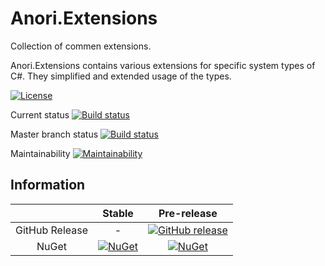 # Anori.Extensions
Collection of commen extensions.

Anori.Extensions contains various extensions for specific system types of C#. They simplified and extended usage of the types.


[![License](http://img.shields.io/:license-mit-blue.svg)](https://github.com/anorisoft/Anori.Extensions/blob/master/LICENSE)

Current status
[![Build status](https://ci.appveyor.com/api/projects/status/d6c2n49sol9mcl52?svg=true)](https://ci.appveyor.com/project/anorisoft/anori-extensions)

Master branch status
[![Build status](https://ci.appveyor.com/api/projects/status/d6c2n49sol9mcl52/branch/master?svg=true)](https://ci.appveyor.com/project/anorisoft/anori-extensions/branch/master)

Maintainability
[![Maintainability](https://api.codeclimate.com/v1/badges/04a0256f4a3d6fdf3d27/maintainability)](https://codeclimate.com/github/anorisoft/Anori.Extensions/maintainability)

## Information

| | Stable | Pre-release |
|:--:|:--:|:--:|
|GitHub Release|-|[![GitHub release](https://img.shields.io/github/release/anorisoft/Anori.Extensions.svg)](https://github.com/anorisoft/Anori.Extensions/releases/latest)|
|NuGet|[![NuGet](https://img.shields.io/nuget/v/Anori.Extensions.svg)](https://www.nuget.org/packages/Anori.Extensions)|[![NuGet](https://img.shields.io/nuget/vpre/Anori.Extensions.svg)](https://www.nuget.org/packages/Anori.Extensions)|
